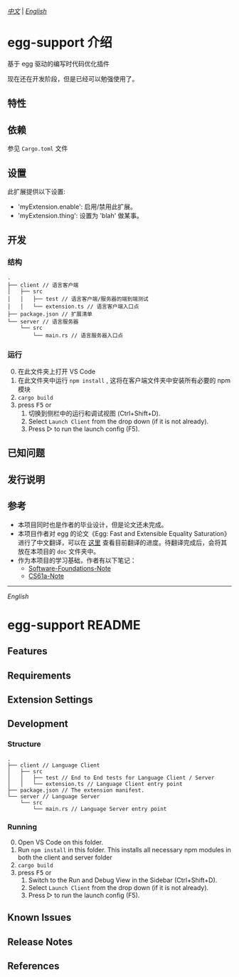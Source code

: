 [*中文*](#egg-support-介绍) | [*English*](#egg-support-readme)

# egg-support 介绍

基于 egg 驱动的编写时代码优化插件

现在还在开发阶段，但是已经可以勉强使用了。

## 特性

## 依赖

参见 `Cargo.toml` 文件

## 设置

此扩展提供以下设置:

* 'myExtension.enable': 启用/禁用此扩展。
* 'myExtension.thing': 设置为 'blah' 做某事。

## 开发

### 结构

```
.
├── client // 语言客户端
│   ├── src
│   │   ├── test // 语言客户端/服务器的端到端测试
│   │   └── extension.ts // 语言客户端入口点
├── package.json // 扩展清单
└── server // 语言服务器
    └── src
        └── main.rs // 语言服务器入口点
```

### 运行

0. 在此文件夹上打开 VS Code
1. 在此文件夹中运行 `npm install` , 这将在客户端文件夹中安装所有必要的 npm 模块
2. `cargo build`
3. press <kbd>F5</kbd> or
   1. 切换到侧栏中的运行和调试视图 (Ctrl+Shift+D).
   2. Select `Launch Client` from the drop down (if it is not already).
   3. Press ▷ to run the launch config (F5).


## 已知问题

## 发行说明

## 参考

- 本项目同时也是作者的毕业设计，但是论文还未完成。
- 本项目作者对 egg 的论文《Egg: Fast and Extensible Equality Saturation》进行了中文翻译，可以在 [这里](https://www.overleaf.com/read/jhnbztftxwhm) 查看目前翻译的进度。待翻译完成后，会将其放在本项目的 `doc` 文件夹中。
- 作为本项目的学习基础，作者有以下笔记：
  - [Software-Foundations-Note](https://github.com/framist/Software-Foundations-Note) 
  - [CS61a-Note](https://framist.github.io/2022/12/19/CS61a-Note/)

---

*English*

# egg-support README

## Features

## Requirements

## Extension Settings

## Development

### Structure

```
.
├── client // Language Client
│   ├── src
│   │   ├── test // End to End tests for Language Client / Server
│   │   └── extension.ts // Language Client entry point
├── package.json // The extension manifest.
└── server // Language Server
    └── src
        └── main.rs // Language Server entry point
```

### Running

0. Open VS Code on this folder.
1. Run `npm install` in this folder. This installs all necessary npm modules in both the client and server folder
2. `cargo build`
3. press <kbd>F5</kbd> or 
   1. Switch to the Run and Debug View in the Sidebar (Ctrl+Shift+D).
   2. Select `Launch Client` from the drop down (if it is not already).
   3. Press ▷ to run the launch config (F5).

## Known Issues

## Release Notes

## References
